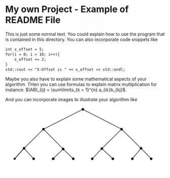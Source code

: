 # My own Project - Example of README File
This is just some normal text. You could explain how to use the program that is contained in this directory. 
You can also incorporate code snippets like

    int x_offset = 5;
    for(i = 0; i < 10; i++){
        x_offset += 2;
    }
    std::cout << "X-Offset is " << x_offset << std::endl;

Maybe you also have to explain some mathematical aspects of your algorithm. THen you can use formulas to explain matrix multiplication for instance: $(AB)_{ij} = \sum\limits_{k = 1}^{n} a_{ik}b_{kj}$.

And you can incorporate images to illustrate your algorithm like 
![alt text](./Screenshot%20(83).png)